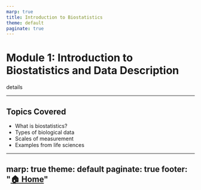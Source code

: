 ```yaml
---
marp: true
title: Introduction to Biostatistics
theme: default
paginate: true
---
```


# Module 1: Introduction to Biostatistics and Data Description

details

---


## Topics Covered

- What is biostatistics?
- Types of biological data
- Scales of measurement
- Examples from life sciences

---
marp: true
theme: default
paginate: true
footer: "[🏠 Home](https://raghurama123.github.io/biostatistics/)"
---

